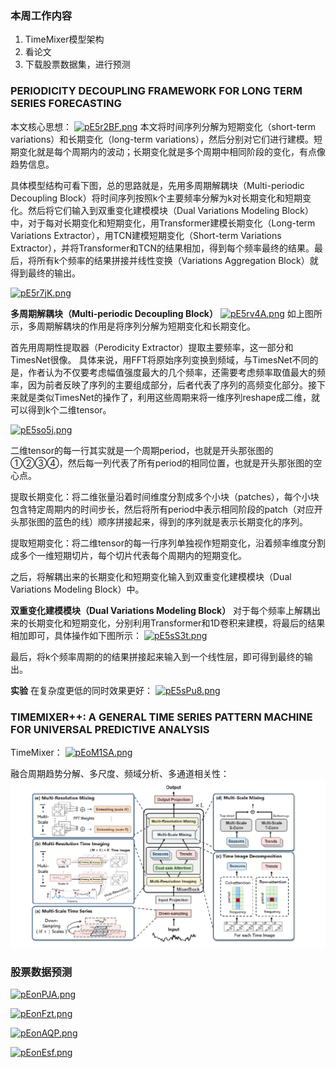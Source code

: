 ### 本周工作内容
1. TimeMixer模型架构
2. 看论文
3. 下载股票数据集，进行预测
### PERIODICITY DECOUPLING FRAMEWORK FOR LONG TERM SERIES FORECASTING

本文核心思想：
[![pE5r2BF.png](https://s21.ax1x.com/2025/04/22/pE5r2BF.png)](https://imgse.com/i/pE5r2BF)
本文将时间序列分解为短期变化（short-term variations）和长期变化（long-term variations），然后分别对它们进行建模。短期变化就是每个周期内的波动；长期变化就是多个周期中相同阶段的变化，有点像趋势信息。

具体模型结构可看下图，总的思路就是，先用多周期解耦块（Multi-periodic Decoupling Block）将时间序列按照k个主要频率分解为k对长期变化和短期变化。然后将它们输入到双重变化建模模块（Dual Variations Modeling Block）中，对于每对长期变化和短期变化，用Transformer建模长期变化（Long-term Variations Extractor），用TCN建模短期变化（Short-term Variations Extractor），并将Transformer和TCN的结果相加，得到每个频率最终的结果。最后，将所有k个频率的结果拼接并线性变换（Variations Aggregation Block）就得到最终的输出。

[![pE5r7jK.png](https://s21.ax1x.com/2025/04/22/pE5r7jK.png)](https://imgse.com/i/pE5r7jK)

**多周期解耦块（Multi-periodic Decoupling Block）**
[![pE5rv4A.png](https://s21.ax1x.com/2025/04/22/pE5rv4A.png)](https://imgse.com/i/pE5rv4A)
如上图所示，多周期解耦块的作用是将序列分解为短期变化和长期变化。

首先用周期性提取器（Perodicity Extractor）提取主要频率，这一部分和TimesNet很像。
具体来说，用FFT将原始序列变换到频域，与TimesNet不同的是，作者认为不仅要考虑幅值强度最大的几个频率，还需要考虑频率取值最大的频率，因为前者反映了序列的主要组成部分，后者代表了序列的高频变化部分。接下来就是类似TimesNet的操作了，利用这些周期来将一维序列reshape成二维，就可以得到k个二维tensor。

[![pE5so5j.png](https://s21.ax1x.com/2025/04/22/pE5so5j.png)](https://imgse.com/i/pE5so5j)

 二维tensor的每一行其实就是一个周期period，也就是开头那张图的①②③④，然后每一列代表了所有period的相同位置，也就是开头那张图的空心点。

提取长期变化：将二维张量沿着时间维度分割成多个小块（patches），每个小块包含特定周期内的时间步长，然后将所有period中表示相同阶段的patch（对应开头那张图的蓝色的线）顺序拼接起来，得到的序列就是表示长期变化的序列。

提取短期变化：将二维tensor的每一行序列单独视作短期变化，沿着频率维度分割成多个一维短期切片，每个切片代表每个周期内的短期变化。

之后，将解耦出来的长期变化和短期变化输入到双重变化建模模块（Dual Variations Modeling Block）中。


**双重变化建模模块（Dual Variations Modeling Block）**
对于每个频率上解耦出来的长期变化和短期变化，分别利用Transformer和1D卷积来建模，将最后的结果相加即可，具体操作如下图所示：
[![pE5sS3t.png](https://s21.ax1x.com/2025/04/22/pE5sS3t.png)](https://imgse.com/i/pE5sS3t)

最后，将k个频率周期的的结果拼接起来输入到一个线性层，即可得到最终的输出。

**实验**
在复杂度更低的同时效果更好：
[![pE5sPu8.png](https://s21.ax1x.com/2025/04/22/pE5sPu8.png)](https://imgse.com/i/pE5sPu8)

### TIMEMIXER++: A GENERAL TIME SERIES PATTERN MACHINE FOR UNIVERSAL PREDICTIVE ANALYSIS

TimeMixer：
[![pEoM1SA.png](https://s21.ax1x.com/2025/04/24/pEoM1SA.png)](https://imgse.com/i/pEoM1SA)


融合周期趋势分解、多尺度、频域分析、多通道相关性：
![alt text](image.png)

### 股票数据预测
[![pEonPJA.png](https://s21.ax1x.com/2025/04/24/pEonPJA.png)](https://imgse.com/i/pEonPJA)

[![pEonFzt.png](https://s21.ax1x.com/2025/04/24/pEonFzt.png)](https://imgse.com/i/pEonFzt)

[![pEonAQP.png](https://s21.ax1x.com/2025/04/24/pEonAQP.png)](https://imgse.com/i/pEonAQP)

[![pEonEsf.png](https://s21.ax1x.com/2025/04/24/pEonEsf.png)](https://imgse.com/i/pEonEsf)

